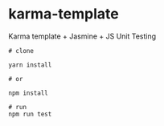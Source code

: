 # karma-template
Karma template + Jasmine + JS  Unit Testing


```base
# clone

yarn install

# or

npm install

# run
npm run test
```
